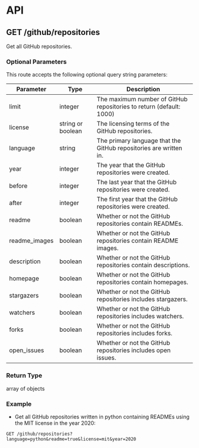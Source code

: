 # API

## GET /github/repositories

Get all GitHub repositories.  

### Optional Parameters

This route accepts the following optional query string parameters:

| Parameter | Type | Description |
| --- | --- | --- |
| limit | integer | The maximum number of GitHub repositories to return (default: 1000) |
| license | string or boolean| The licensing terms of the GitHub repositories. |
| language | string | The primary language that the GitHub repositories are written in. |
| year | integer | The year that the GitHub repositories were created. |
| before | integer | The last year that the GitHub repositories were created. |
| after | integer | The first year that the GitHub repositories were created. |
| readme | boolean | Whether or not the GitHub repositories contain READMEs. |
| readme_images | boolean | Whether or not the GitHub repositories contain README images. |
| description | boolean | Whether or not the GitHub repositories contain descriptions. |
| homepage | boolean | Whether or not the GitHub repositories contain homepages. |
| stargazers | boolean | Whether or not the GitHub repositories includes stargazers. |
| watchers | boolean | Whether or not the GitHub repositories includes watchers. |
| forks | boolean | Whether or not the GitHub repositories includes forks. |
| open_issues | boolean | Whether or not the GitHub repositories includes open issues. |


### Return Type

array of objects

### Example

- Get all GitHub repositories written in python containing READMEs using the MIT license in the year 2020:
```
GET /github/repositories?language=python&readme=true&license=mit&year=2020
```